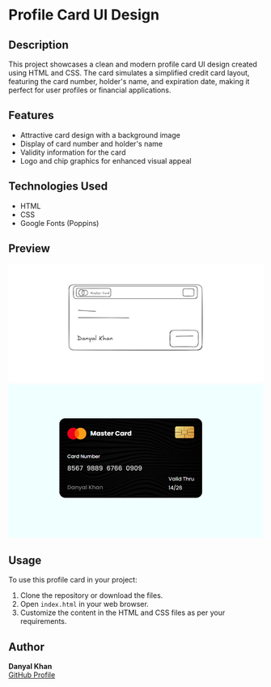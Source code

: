 # Profile Card UI Design

## Description
This project showcases a clean and modern profile card UI design created using HTML and CSS. The card simulates a simplified credit card layout, featuring the card number, holder's name, and expiration date, making it perfect for user profiles or financial applications.

## Features
- Attractive card design with a background image
- Display of card number and holder's name
- Validity information for the card
- Logo and chip graphics for enhanced visual appeal

## Technologies Used
- HTML
- CSS
- Google Fonts (Poppins)

## Preview
![Profile Card Preview](images/previewTwo.png)  
![Profile Card Preview](images/previewOne.png)  

## Usage
To use this profile card in your project:
1. Clone the repository or download the files.
2. Open `index.html` in your web browser.
3. Customize the content in the HTML and CSS files as per your requirements.

## Author
**Danyal Khan**  
[GitHub Profile](https://github.com/CodeWithDanyal)
